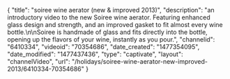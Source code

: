 {
    "title": "soiree wine aerator (new & improved 2013)",
    "description": "an introductory video to the new Soiree wine aerator.  Featuring enhanced glass design and strength, and an improved gasket to fit almost every wine bottle.\n\nSoiree is handmade of glass and fits directly into the bottle, opening up the flavors of your wine, instantly as you pour.",
    "channelid": "6410334",
    "videoid": "70354686",
    "date_created": "1477354095",
    "date_modified": "1477437436",
    "type": "captivate",
    "layout": "channelVideo",
    "url": "\/holidays\/soiree-wine-aerator-new-improved-2013\/6410334-70354686"
}